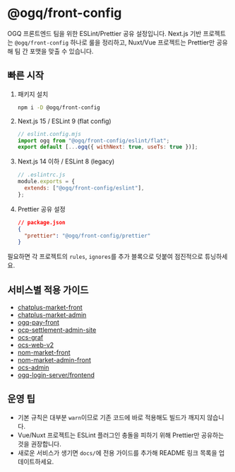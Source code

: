 # @ogq/front-config

OGQ 프론트엔드 팀을 위한 ESLint/Prettier 공유 설정입니다. Next.js 기반 프로젝트는 `@ogq/front-config` 하나로 룰을 정리하고, Nuxt/Vue 프로젝트는 Prettier만 공유해 팀 간 포맷을 맞출 수 있습니다.

## 빠른 시작

1. 패키지 설치
   ```bash
   npm i -D @ogq/front-config
   ```
2. Next.js 15 / ESLint 9 (flat config)
   ```js
   // eslint.config.mjs
   import ogq from "@ogq/front-config/eslint/flat";
   export default [...ogq({ withNext: true, useTs: true })];
   ```
3. Next.js 14 이하 / ESLint 8 (legacy)
   ```js
   // .eslintrc.js
   module.exports = {
     extends: ["@ogq/front-config/eslint"],
   };
   ```
4. Prettier 공유 설정
   ```json
   // package.json
   {
     "prettier": "@ogq/front-config/prettier"
   }
   ```

필요하면 각 프로젝트의 `rules`, `ignores`를 추가 블록으로 덧붙여 점진적으로 튜닝하세요.

## 서비스별 적용 가이드
- [chatplus-market-front](docs/chatplus-market-front.md)
- [chatplus-market-admin](docs/chatplus-market-admin.md)
- [ogq-pay-front](docs/ogq-pay-front.md)
- [ocp-settlement-admin-site](docs/ocp-settlement-admin-site.md)
- [ocs-graf](docs/ocs-graf.md)
- [ocs-web-v2](docs/ocs-web-v2.md)
- [nom-market-front](docs/nom-market-front.md)
- [nom-market-admin-front](docs/nom-market-admin-front.md)
- [ocs-admin](docs/ocs-admin.md)
- [ogq-login-server/frontend](docs/ogq-login-server-frontend.md)

## 운영 팁
- 기본 규칙은 대부분 `warn`이므로 기존 코드에 바로 적용해도 빌드가 깨지지 않습니다.
- Vue/Nuxt 프로젝트는 ESLint 플러그인 충돌을 피하기 위해 Prettier만 공유하는 것을 권장합니다.
- 새로운 서비스가 생기면 `docs/`에 전용 가이드를 추가해 README 링크 목록을 업데이트하세요.
